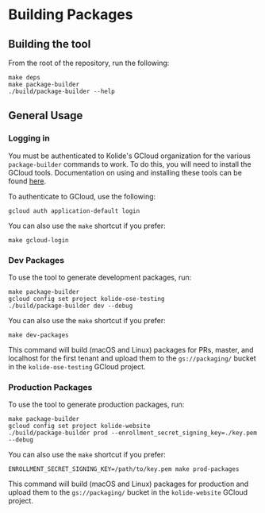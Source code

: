 # Building Packages

## Building the tool

From the root of the repository, run the following:

```
make deps
make package-builder
./build/package-builder --help
```

## General Usage

### Logging in

You must be authenticated to Kolide's GCloud organization for the various `package-builder` commands to work. To do this, you will need to install the GCloud tools. Documentation on using and installing these tools can be found [here](https://cloud.google.com/sdk/gcloud/).

To authenticate to GCloud, use the following:

```
gcloud auth application-default login
```

You can also use the `make` shortcut if you prefer:

```
make gcloud-login
```

### Dev Packages

To use the tool to generate development packages, run:

```
make package-builder
gcloud config set project kolide-ose-testing
./build/package-builder dev --debug
```

You can also use the `make` shortcut if you prefer:

```
make dev-packages
```

This command will build (macOS and Linux) packages for PRs, master, and localhost for the first tenant and upload them to the `gs://packaging/` bucket in the `kolide-ose-testing` GCloud project.

### Production Packages

To use the tool to generate production packages, run:

```
make package-builder
gcloud config set project kolide-website
./build/package-builder prod --enrollment_secret_signing_key=./key.pem --debug
```

You can also use the `make` shortcut if you prefer:

```
ENROLLMENT_SECRET_SIGNING_KEY=/path/to/key.pem make prod-packages
```

This command will build (macOS and Linux) packages for production and upload them to the `gs://packaging/` bucket in the `kolide-website` GCloud project.
